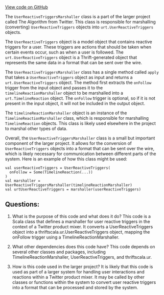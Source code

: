 [View code on GitHub](https://github.com/misbahsy/the-algorithm/product-mixer/core/src/main/scala/com/twitter/product_mixer/core/functional_component/marshaller/response/urt/item/user/UserReactiveTriggersMarshaller.scala)

The `UserReactiveTriggersMarshaller` class is a part of the larger project called The Algorithm from Twitter. This class is responsible for marshalling (converting) `UserReactiveTriggers` objects into `urt.UserReactiveTriggers` objects. 

The `UserReactiveTriggers` object is a model object that contains reactive triggers for a user. These triggers are actions that should be taken when certain events occur, such as when a user is followed. The `urt.UserReactiveTriggers` object is a Thrift-generated object that represents the same data in a format that can be sent over the wire.

The `UserReactiveTriggersMarshaller` class has a single method called `apply` that takes a `UserReactiveTriggers` object as input and returns a `urt.UserReactiveTriggers` object. The method first extracts the `onFollow` trigger from the input object and passes it to the `timelineReactionMarshaller` object to be marshalled into a `urt.TimelineReaction` object. The `onFollow` trigger is optional, so if it is not present in the input object, it will not be included in the output object.

The `timelineReactionMarshaller` object is an instance of the `TimelineReactionMarshaller` class, which is responsible for marshalling `TimelineReaction` objects. This class is likely used elsewhere in the project to marshal other types of data.

Overall, the `UserReactiveTriggersMarshaller` class is a small but important component of the larger project. It allows for the conversion of `UserReactiveTriggers` objects into a format that can be sent over the wire, which is likely necessary for communication between different parts of the system. Here is an example of how this class might be used:

```
val userReactiveTriggers = UserReactiveTriggers(
  onFollow = Some(TimelineReaction(...))
)
val marshaller = UserReactiveTriggersMarshaller(timelineReactionMarshaller)
val urtUserReactiveTriggers = marshaller(userReactiveTriggers)
```
## Questions: 
 1. What is the purpose of this code and what does it do?
   This code is a Scala class that defines a marshaller for user reactive triggers in the context of a Twitter product mixer. It converts a UserReactiveTriggers object into a thriftscala.ur.UserReactiveTriggers object, mapping the onFollow trigger using a TimelineReactionMarshaller.

2. What other dependencies does this code have?
   This code depends on several other classes and packages, including TimelineReactionMarshaller, UserReactiveTriggers, and thriftscala.ur.

3. How is this code used in the larger project?
   It is likely that this code is used as part of a larger system for handling user interactions and reactions within a Twitter product mixer. It may be called by other classes or functions within the system to convert user reactive triggers into a format that can be processed and stored by the system.